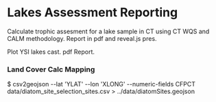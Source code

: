 # Lakes Assessment Reporting

Calculate trophic assesment for a lake sample in CT using CT WQS and CALM methodology.  Report in pdf and reveal.js pres.

Plot YSI lakes cast. pdf Report.

### Land Cover Calc Mapping
$ csv2geojson --lat 'YLAT' --lon 'XLONG' --numeric-fields CFPCT data/diatom_site_selection_sites.csv > ../data/diatomSites.geojson

